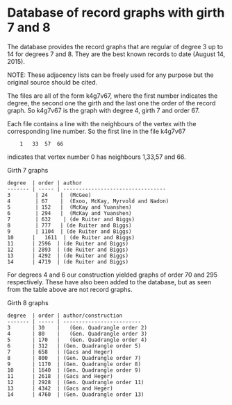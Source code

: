# Database of record graphs with girth 7 and 8

The database provides the record graphs that are regular of degree 3 up to 14 for degrees 7 and 8. They are the best known records to date (August 14, 2015).

NOTE: These adjacency lists can be freely used for any purpose but the original source should be cited.

The files are all of the form k4g7v67, where the first number indicates the degree, the second one the girth and the last one the order of the record graph. So k4g7v67 is the graph with degree 4, girth 7 and order 67.

Each file contains a line with the neighbours of the vertex with the corresponding line number. So the first line in the file k4g7v67 

		1	33	57	66
		
indicates that vertex number 0 has neighbours 1,33,57 and 66.

Girth 7 graphs

	degree	| order	| author
	------- | ----- | ---------------------------------
	3	     | 24    |	(McGee)
	4	     | 67    |	(Exoo, McKay, Myrvold and Nadon)	
	5	     | 152   |	(McKay and Yuanshen)
	6	     | 294   |	(McKay and Yuanshen)
	7	     | 632	  | (de Ruiter and Biggs)
	8	     | 777   | (de Ruiter and Biggs)
	9	     | 1104  | (de Ruiter and Biggs)
	10      |	1611  | (de Ruiter and Biggs)
	11	    | 2596  | (de Ruiter and Biggs)
	12	    | 2893  | (de Ruiter and Biggs)
	13	    | 4292  | (de Ruiter and Biggs)
	14	    | 4719  | (de Ruiter and Biggs)

For degrees 4 and 6 our construction yielded graphs of order 70 and 295 respectively. These have also been added to the database, but as seen from the table above are not record graphs.

Girth 8 graphs

	degree	| order	| author/construction
	------- | ----- | -------------------------
	3	    | 30    |	(Gen. Quadrangle order 2)
	4	    | 80    |	(Gen. Quadrangle order 3)
	5	    | 170   |	(Gen. Quadrangle order 4)
	6	    | 312	| (Gen. Quadrangle order 5)
	7	    | 658	| (Gacs and Heger)
	8	    | 800	| (Gen. Quadrangle order 7)
	9	    | 1170	| (Gen. Quadrangle order 8)
	10	    | 1640	| (Gen. Quadrangle order 9)
	11	    | 2618	| (Gacs and Heger)
	12	    | 2928	| (Gen. Quadrangle order 11)
	13	    | 4342	| (Gacs and Heger)
	14	    | 4760	| (Gen. Quadrangle order 13)
